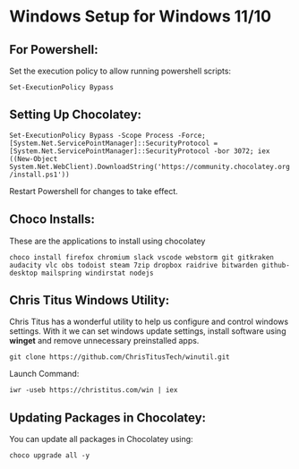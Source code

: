 # Windows Setup for Windows 11/10

## For Powershell: 

Set the execution policy to allow running powershell scripts:

`Set-ExecutionPolicy Bypass`

## Setting Up Chocolatey:

`Set-ExecutionPolicy Bypass -Scope Process -Force; [System.Net.ServicePointManager]::SecurityProtocol = [System.Net.ServicePointManager]::SecurityProtocol -bor 3072; iex ((New-Object System.Net.WebClient).DownloadString('https://community.chocolatey.org/install.ps1'))`

Restart Powershell for changes to take effect.

## Choco Installs:

These are the applications to install using chocolatey

`choco install firefox chromium slack vscode webstorm git gitkraken audacity vlc obs todoist steam 7zip dropbox raidrive bitwarden github-desktop mailspring windirstat nodejs`

## Chris Titus Windows Utility:

Chris Titus has a wonderful utility to help us configure and control windows settings. With it we can set windows update settings, install software using **winget** and remove unnecessary preinstalled apps.

`git clone https://github.com/ChrisTitusTech/winutil.git`

Launch Command:

`iwr -useb https://christitus.com/win | iex`

## Updating Packages in Chocolatey:

You can update all packages in Chocolatey using: 

`choco upgrade all -y`